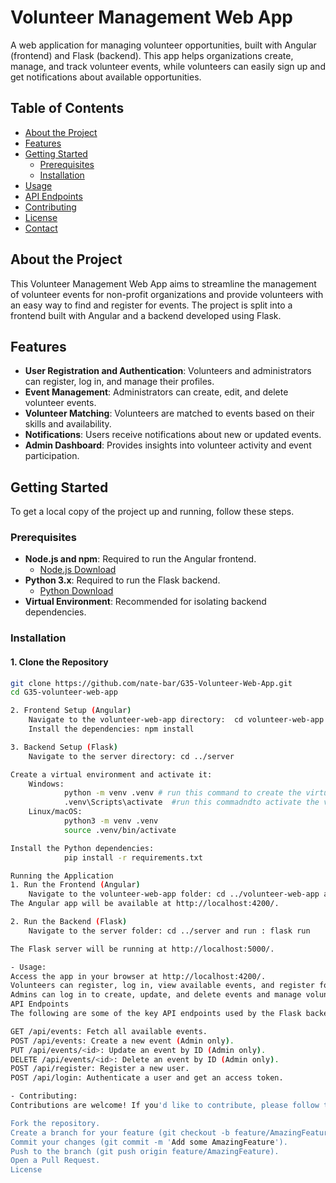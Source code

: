 # Volunteer Management Web App

A web application for managing volunteer opportunities, built with Angular (frontend) and Flask (backend). This app helps organizations create, manage, and track volunteer events, while volunteers can easily sign up and get notifications about available opportunities.

## Table of Contents

- [About the Project](#about-the-project)
- [Features](#features)
- [Getting Started](#getting-started)
  - [Prerequisites](#prerequisites)
  - [Installation](#installation)
- [Usage](#usage)
- [API Endpoints](#api-endpoints)
- [Contributing](#contributing)
- [License](#license)
- [Contact](#contact)

## About the Project

This Volunteer Management Web App aims to streamline the management of volunteer events for non-profit organizations and provide volunteers with an easy way to find and register for events. The project is split into a frontend built with Angular and a backend developed using Flask.

## Features

- **User Registration and Authentication**: Volunteers and administrators can register, log in, and manage their profiles.
- **Event Management**: Administrators can create, edit, and delete volunteer events.
- **Volunteer Matching**: Volunteers are matched to events based on their skills and availability.
- **Notifications**: Users receive notifications about new or updated events.
- **Admin Dashboard**: Provides insights into volunteer activity and event participation.

## Getting Started

To get a local copy of the project up and running, follow these steps.

### Prerequisites

- **Node.js and npm**: Required to run the Angular frontend.
  - [Node.js Download](https://nodejs.org/)
- **Python 3.x**: Required to run the Flask backend.
  - [Python Download](https://www.python.org/downloads/)
- **Virtual Environment**: Recommended for isolating backend dependencies.

### Installation

#### 1. Clone the Repository

```bash
git clone https://github.com/nate-bar/G35-Volunteer-Web-App.git
cd G35-volunteer-web-app

2. Frontend Setup (Angular)
    Navigate to the volunteer-web-app directory:  cd volunteer-web-app
    Install the dependencies: npm install

3. Backend Setup (Flask)
    Navigate to the server directory: cd ../server

Create a virtual environment and activate it:
    Windows:
            python -m venv .venv # run this command to create the virtual environment
            .venv\Scripts\activate  #run this commadndto activate the virtual environment
    Linux/macOS:
            python3 -m venv .venv
            source .venv/bin/activate

Install the Python dependencies:
            pip install -r requirements.txt

Running the Application
1. Run the Frontend (Angular)
    Navigate to the volunteer-web-app folder: cd ../volunteer-web-app and run : ng serve
The Angular app will be available at http://localhost:4200/.

2. Run the Backend (Flask)
    Navigate to the server folder: cd ../server and run : flask run

The Flask server will be running at http://localhost:5000/.

- Usage:
Access the app in your browser at http://localhost:4200/.
Volunteers can register, log in, view available events, and register for them.
Admins can log in to create, update, and delete events and manage volunteers.
API Endpoints
The following are some of the key API endpoints used by the Flask backend:

GET /api/events: Fetch all available events.
POST /api/events: Create a new event (Admin only).
PUT /api/events/<id>: Update an event by ID (Admin only).
DELETE /api/events/<id>: Delete an event by ID (Admin only).
POST /api/register: Register a new user.
POST /api/login: Authenticate a user and get an access token.

- Contributing:
Contributions are welcome! If you'd like to contribute, please follow these steps:

Fork the repository.
Create a branch for your feature (git checkout -b feature/AmazingFeature).
Commit your changes (git commit -m 'Add some AmazingFeature').
Push to the branch (git push origin feature/AmazingFeature).
Open a Pull Request.
License









